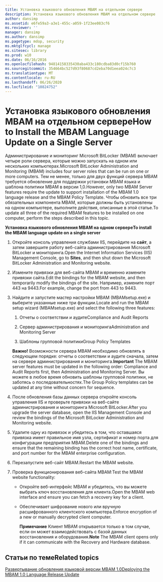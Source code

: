 ```yaml
---
title: Установка языкового обновления MBAM на отдельном сервере
description: Установка языкового обновления MBAM на отдельном сервере
author: dansimp
ms.assetid: e6fe59a3-a3e1-455c-a059-1f23ee083cf6
ms.reviewer: ''
manager: dansimp
ms.author: dansimp
ms.pagetype: mdop, security
ms.mktglfcycl: manage
ms.sitesec: library
ms.prod: w10
ms.date: 06/16/2016
ms.openlocfilehash: 94814158335430aba433c180cdba83d0cf15b760
ms.sourcegitcommit: 354664bc527d93f80687cd2eba70d1eea024c7c3
ms.translationtype: MT
ms.contentlocale: ru-RU
ms.lasthandoff: 06/26/2020
ms.locfileid: "10824752"
---
```

# <span data-ttu-id="b30f7-103">Установка языкового обновления MBAM на отдельном сервере</span><span class="sxs-lookup"><span data-stu-id="b30f7-103">How to Install the MBAM Language Update on a Single Server</span></span>


<span data-ttu-id="b30f7-104">Администрирование и мониторинг Microsoft BitLocker (MBAM) включает четыре роли сервера, которые можно запускать на одном или нескольких компьютерах.</span><span class="sxs-lookup"><span data-stu-id="b30f7-104">Microsoft BitLocker Administration and Monitoring (MBAM) includes four server roles that can be run on one or more computers.</span></span> <span data-ttu-id="b30f7-105">Тем не менее, только для двух функций сервера MBAM требуется обновление для поддержки установки MBAM языка и шаблона политики MBAM в версии 1,0.</span><span class="sxs-lookup"><span data-stu-id="b30f7-105">However, only two MBAM Server features require the update to support installation of the MBAM 1.0 language release and the MBAM Policy Template.</span></span> <span data-ttu-id="b30f7-106">Чтобы обновить все три обязательных компонента MBAM, которые должны быть установлены на одном компьютере, выполните действия, описанные в этой статье.</span><span class="sxs-lookup"><span data-stu-id="b30f7-106">To update all three of the required MBAM features to be installed on one computer, perform the steps described in this topic.</span></span>

**<span data-ttu-id="b30f7-107">Установка языкового обновления MBAM на одном сервере</span><span class="sxs-lookup"><span data-stu-id="b30f7-107">To install the MBAM language update on a single server</span></span>**

1.  <span data-ttu-id="b30f7-108">Откройте консоль управления службами IIS, перейдите на **сайт**, а затем завершите работу веб-сайта администрирования Microsoft BitLocker и мониторинга.</span><span class="sxs-lookup"><span data-stu-id="b30f7-108">Open the Internet Information Services (IIS) Management Console, go to **Sites**, and then shut down the Microsoft BitLocker Administration and Monitoring website.</span></span>

2.  <span data-ttu-id="b30f7-109">Измените привязки для веб-сайта MBAM и временно измените привязки сайта.</span><span class="sxs-lookup"><span data-stu-id="b30f7-109">Edit the bindings for the MBAM website, and then temporarily modify the bindings of the site.</span></span> <span data-ttu-id="b30f7-110">Например, измените порт 443 на 9443.</span><span class="sxs-lookup"><span data-stu-id="b30f7-110">For example, change the port from 443 to 9443.</span></span>

3.  <span data-ttu-id="b30f7-111">Найдите и запустите мастер настройки MBAM (MBAMsetup.exe) и выберите указанные ниже три функции.</span><span class="sxs-lookup"><span data-stu-id="b30f7-111">Locate and run the MBAM setup wizard (MBAMsetup.exe) and select the following three features:</span></span>

    1.  <span data-ttu-id="b30f7-112">Отчеты о соответствии и аудите</span><span class="sxs-lookup"><span data-stu-id="b30f7-112">Compliance and Audit Reports</span></span>

    2.  <span data-ttu-id="b30f7-113">Сервер администрирования и мониторинга</span><span class="sxs-lookup"><span data-stu-id="b30f7-113">Administration and Monitoring Server</span></span>

    3.  <span data-ttu-id="b30f7-114">Шаблоны групповой политики</span><span class="sxs-lookup"><span data-stu-id="b30f7-114">Group Policy Templates</span></span>

    <span data-ttu-id="b30f7-115">**Важно!**  Возможности сервера MBAM необходимо обновлять в следующем порядке: отчеты о соответствии и аудите сначала, затем на сервере администрирования и мониторинга.</span><span class="sxs-lookup"><span data-stu-id="b30f7-115">**Important** The MBAM server features must be updated in the following order: Compliance and Audit Reports first, then Administration and Monitoring Server.</span></span> <span data-ttu-id="b30f7-116">Вы можете в любое время обновить шаблоны групповой политики, не заботясь о последовательностях.</span><span class="sxs-lookup"><span data-stu-id="b30f7-116">The Group Policy templates can be updated at any time without concern for sequence.</span></span>

     

4.  <span data-ttu-id="b30f7-117">После обновления базы данных сервера откройте консоль управления IIS и проверьте привязки на веб-сайте администрирования и мониторинга Microsoft BitLocker.</span><span class="sxs-lookup"><span data-stu-id="b30f7-117">After you upgrade the server database, open the IIS Management Console and review the bindings of the Microsoft BitLocker Administration and Monitoring website.</span></span>

5.  <span data-ttu-id="b30f7-118">Удалите одну из привязок и убедитесь в том, что оставшаяся привязка имеет правильное имя узла, сертификат и номер порта для конфигурации предприятия MBAM.</span><span class="sxs-lookup"><span data-stu-id="b30f7-118">Delete one of the bindings and ensure that the remaining binding has the correct host name, certificate, and port number for the MBAM enterprise configuration.</span></span>

6.  <span data-ttu-id="b30f7-119">Перезапустите веб-сайт MBAM.</span><span class="sxs-lookup"><span data-stu-id="b30f7-119">Restart the MBAM website.</span></span>

7.  <span data-ttu-id="b30f7-120">Проверка функционирования веб-сайта MBAM:</span><span class="sxs-lookup"><span data-stu-id="b30f7-120">Test the MBAM website functionality:</span></span>

    -   <span data-ttu-id="b30f7-121">Откройте веб-интерфейс MBAM и убедитесь, что вы можете выбрать ключ восстановления для клиента.</span><span class="sxs-lookup"><span data-stu-id="b30f7-121">Open the MBAM web interface and ensure you can fetch a recovery key for a client.</span></span>

    -   <span data-ttu-id="b30f7-122">Обеспечивает шифрование нового или вручную расшифрованного клиентского компьютера.</span><span class="sxs-lookup"><span data-stu-id="b30f7-122">Enforce encryption of a new or manually decrypted client computer.</span></span>

        <span data-ttu-id="b30f7-123">**Примечание**  Клиент MBAM открывается только в том случае, если он может взаимодействовать с базой данных восстановления и оборудования.</span><span class="sxs-lookup"><span data-stu-id="b30f7-123">**Note** The MBAM client opens only if it can communicate with the Recovery and Hardware database.</span></span>

         

## <span data-ttu-id="b30f7-124">Статьи по теме</span><span class="sxs-lookup"><span data-stu-id="b30f7-124">Related topics</span></span>


[<span data-ttu-id="b30f7-125">Развертывание обновления языковой версии MBAM 1.0</span><span class="sxs-lookup"><span data-stu-id="b30f7-125">Deploying the MBAM 1.0 Language Release Update</span></span>](deploying-the-mbam-10-language-release-update.md)

 

 






